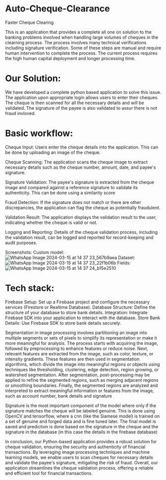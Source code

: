 # Auto-Cheque-Clearance
Faster Cheque Clearing

This is an application that provides a complete all one on solution to the banking problems involved when handling large volumes of cheques in the clearning process.
The process involves many technical verifications including signature verification. Some of these steps are manual and require human intervention to complete the process. 
The current process requires the high human capital deployment and longer processing time.

# Our Solution:
We have developed a complete python based application to solve this issue. The application upon appropriate login allows users to enter their cheques. The cheque is then scanned for all the necessary details and will be validated. The signature of the payee is also validated to assur there is not fraud invloved.

# Basic workflow:

Cheque Input: 
Users enter the cheque details into the application. This can be done by uploading an image of the cheque.

Cheque Scanning: 
The application scans the cheque image to extract necessary details such as the cheque number, amount, date, and payee's signature.

Signature Validation: 
The payee's signature is extracted from the cheque image and compared against a reference signature to validate its authenticity. This can be done using a similarity score

Fraud Detection: If the signature does not match or there are other discrepancies, the application can flag the cheque as potentially fraudulent.

Validation Result: The application displays the validation result to the user, indicating whether the cheque is valid or not.

Logging and Reporting: Details of the cheque validation process, including the validation result, can be logged and reported for record-keeping and audit purposes.

Screenshots:
Custom model:
![WhatsApp Image 2024-03-15 at 14 37 23_567b9aea](https://github.com/RanjithKannan03/Auto-Cheque-Clearance/assets/34032949/d91b196c-47f3-426d-ad8f-fb65abc1aa9a)
Dataset:
![WhatsApp Image 2024-03-15 at 14 37 23_22f1b06b](https://github.com/RanjithKannan03/Auto-Cheque-Clearance/assets/34032949/d51f9ee4-0db1-463a-b6cf-75bc73d81258)
Fields:
![WhatsApp Image 2024-03-15 at 14 37 24_b15e2510](https://github.com/RanjithKannan03/Auto-Cheque-Clearance/assets/34032949/5600b7a5-5bfd-4f6d-a626-e4917af0d81b)


# Tech stack:
Firebase Setup: Set up a Firebase project and configure the necessary services (Firestore or Realtime Database).
Database Structure: Define the structure of your database to store bank details.
Integration: Integrate Firebase SDK into your application to interact with the database.
Store Bank Details: Use Firebase SDK to store bank details securely.

Segmentation in image processing involves partitioning an image into multiple segments or sets of pixels to simplify its representation or make it more meaningful for analysis. The process starts with acquiring the image, followed by preprocessing to enhance features or reduce noise. Next, relevant features are extracted from the image, such as color, texture, or intensity gradients. These features are then used in segmentation algorithms, which divide the image into meaningful regions or objects using techniques like thresholding, clustering, edge detection, region growing, or watershed segmentation. After segmentation, post-processing may be applied to refine the segmented regions, such as merging adjacent regions or smoothing boundaries. Finally, the segmented regions are analyzed and interpreted to extract meaningful information or features from the image, such as account number, bank details and signature

Signature is the most important component of the model where only if the signature matches the cheque will be labeled genuine. This is done using OpenCV and tensorflow, where a cnn (like the Siamese model) is trained on a set of genuine and forged data and is fine tuned later. The final model is saved and prediction is done based on the signature in the cheque and the signature in the database (in this case the details in the firebase database)

In conclusion, our Python-based application provides a robust solution for cheque validation, ensuring the security and authenticity of financial transactions. By leveraging image processing techniques and machine learning models, we enable users to scan cheques for necessary details and validate the payee's signature, mitigating the risk of fraud. Overall, our application streamlines the cheque validation process, offering a reliable and efficient tool for financial transactions.
